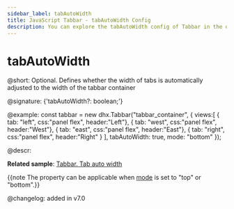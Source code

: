 ```yaml
---
sidebar_label: tabAutoWidth
title: JavaScript Tabbar - tabAutoWidth Config 
description: You can explore the tabAutoWidth config of Tabbar in the documentation of the DHTMLX JavaScript UI library. Browse developer guides and API reference, try out code examples and live demos, and download a free 30-day evaluation version of DHTMLX Suite 7.
---
```


# tabAutoWidth

@short: Optional. Defines whether the width of tabs is automatically adjusted to the width of the tabbar container

@signature: {'tabAutoWidth?: boolean;'}

@example:
const tabbar = new dhx.Tabbar("tabbar_container", {
    views:[
        { tab: "left", css:"panel flex", header:"Left"},
        { tab: "west", css:"panel flex", header:"West"},
        { tab: "east", css:"panel flex", header:"East"},
        { tab: "right", css:"panel flex", header:"Right" }
    ],
    tabAutoWidth: true,
    mode: "bottom"
});

@descr:

**Related sample**: [Tabbar. Tab auto width](https://snippet.dhtmlx.com/mlzko8am)

{{note The property can be applicable when [mode](tabbar/api/tabbar_mode_config.md) is set to "top" or "bottom".}}

@changelog: added in v7.0

[comment]: # (@related: tabbar/configuring_tabbar.md#autosize-for-tabs)
